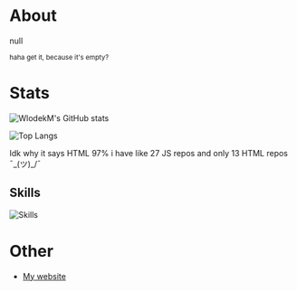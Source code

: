 # About
null

<sup>haha get it, because it's empty?</sup>


# Stats
![WlodekM's GitHub stats](https://github-readme-stats.vercel.app/api?username=WlodekM&show_icons=true&include_all_commits=true&theme=transparent)

![Top Langs](https://github-readme-stats.vercel.app/api/top-langs/?username=WlodekM&langs_count=1000&layout=compact&theme=transparent&hide=html)

Idk why it says HTML 97% i have like 27 JS repos and only 13 HTML repos ¯\_(ツ)_/¯

<!-- ![GitHub Streak](http://github-readme-streak-stats.herokuapp.com?user=WlodekM) -->
## Skills
![Skills](https://skillicons.dev/icons?i=js,nodejs,html,css,bootstrap,svelte,express)

# Other
- [My website](https://wlodekm.github.io/)
